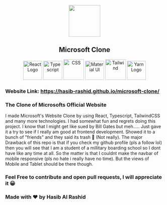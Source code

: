 <p align="center">
  <img src="https://media.discordapp.net/attachments/807458692412342305/891968511583342672/pngegg.png?width=663&height=663" style="width: 100px;"></img>
  <h2 align="center">Microsoft Clone</h2>
</p>

<div align="center">
  <img src="https://media.discordapp.net/attachments/866621134019362846/892104133656584222/pngaaa.com-2507930.png" style="width: 60px;" alt="React Logo">
  <img src="https://iconape.com/wp-content/png_logo_vector/typescript.png" style="width: 60px" alt="Typescript">
  <img src="https://cdn.pixabay.com/photo/2017/08/05/11/16/logo-2582747_1280.png" style="width: 65px;" alt="CSS">
  <img src="https://media.discordapp.net/attachments/866621134019362846/892106537101824111/PngItem_5779757.png" style="width: 60px" alt="Material UI">
  <img src="https://bradlc.gallerycdn.vsassets.io/extensions/bradlc/vscode-tailwindcss/0.2.0/1558040563649/Microsoft.VisualStudio.Services.Icons.Default" style="width: 65px;" alt="Tailwind">
  <img src="https://iconape.com/wp-content/files/wa/116965/png/yarn.png" style="width: 60px;" alt="Yarn Logo">
</div>

### Website Link: https://hasib-rashid.github.io/microsoft-clone/

### The Clone of Microsofts Official Website

I made Microsoft's Website Clone by using React, Typescript, TailwindCSS and many more technologies. I had somewhat fun and regrets doing this project. I know that I might get like sued by Bill Gates but meh..... Just gave it a try to see if I really am good at frontend development. Showed it to a bunch of "friends" and they said its trash 🥱 (Not really). The major Drawback of this repo is that if you check my github profile (pls a follow lol) then you will see that I am a student of a millitary boarding school so I dont have like any time at all. So the matter is that I couldnt make the navbar of mobile responsive (pls no hate i really have no time). But the views of Mobile and Tablet should be there though.

### Feel Free to contribute and open pull requests, I will appreciate it 😀

### Made with ❤ by Hasib Al Rashid
